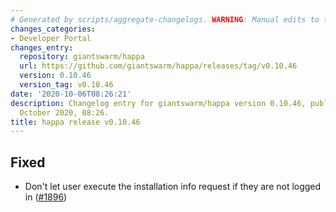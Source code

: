 ```yaml
---
# Generated by scripts/aggregate-changelogs. WARNING: Manual edits to this files will be overwritten.
changes_categories:
- Developer Portal
changes_entry:
  repository: giantswarm/happa
  url: https://github.com/giantswarm/happa/releases/tag/v0.10.46
  version: 0.10.46
  version_tag: v0.10.46
date: '2020-10-06T08:26:21'
description: Changelog entry for giantswarm/happa version 0.10.46, published on 06
  October 2020, 08:26.
title: happa release v0.10.46
---
```


## Fixed

- Don't let user execute the installation info request if they are not logged in ([#1896](https://github.com/giantswarm/happa/pull/1896))

